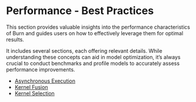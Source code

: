 # Performance - Best Practices

This section provides valuable insights into the performance characteristics of Burn and guides
users on how to effectively leverage them for optimal results.

It includes several sections, each offering relevant details. While understanding these concepts can
aid in model optimization, it’s always crucial to conduct benchmarks and profile models to
accurately assess performance improvements.

- [Asynchronous Execution](./asynchronous-execution.md)
- [Kernel Fusion](./kernel-fusion.md)
- [Kernel Selection](./kernel-selection.md)
